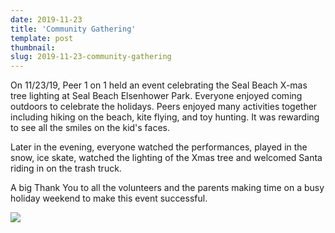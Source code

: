 ```yaml
---
date: 2019-11-23
title: 'Community Gathering'
template: post
thumbnail:
slug: 2019-11-23-community-gathering
---
```


On 11/23/19, Peer 1 on 1 held an event celebrating the Seal Beach X-mas tree lighting at Seal Beach Elsenhower Park.  Everyone enjoyed coming outdoors to celebrate the holidays. Peers enjoyed many activities together including hiking on the beach, kite flying, and toy hunting.  It was rewarding to see all the smiles on the kid's faces.

Later in the evening, everyone watched the performances, played in the snow, ice skate, watched the lighting of the Xmas tree and welcomed Santa riding in on the trash truck.

A big Thank You to all the volunteers and the parents making time on a busy holiday weekend to make this event successful.

![](https://i.imgur.com/zYAqPtrl.jpg)
